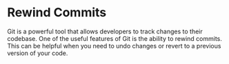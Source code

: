 # Rewind Commits

Git is a powerful tool that allows developers to track changes to their codebase. One of the useful features of Git is the ability to rewind commits. This can be helpful when you need to undo changes or revert to a previous version of your code.
